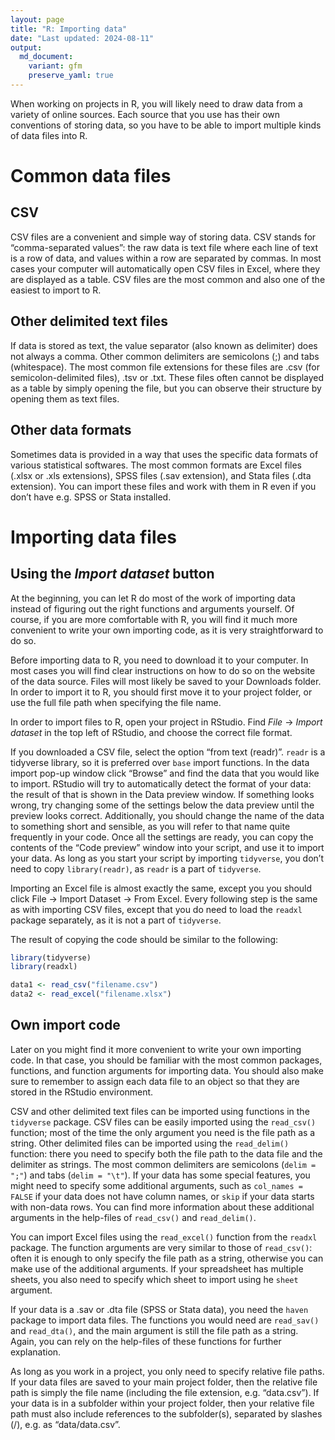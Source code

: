 ```yaml
---
layout: page
title: "R: Importing data"
date: "Last updated: 2024-08-11"
output:
  md_document:
    variant: gfm
    preserve_yaml: true
---
```


When working on projects in R, you will likely need to draw data from a
variety of online sources. Each source that you use has their own
conventions of storing data, so you have to be able to import multiple
kinds of data files into R.

# Common data files

## CSV

CSV files are a convenient and simple way of storing data. CSV stands
for “comma-separated values”: the raw data is text file where each line
of text is a row of data, and values within a row are separated by
commas. In most cases your computer will automatically open CSV files in
Excel, where they are displayed as a table. CSV files are the most
common and also one of the easiest to import to R.

## Other delimited text files

If data is stored as text, the value separator (also known as delimiter)
does not always a comma. Other common delimiters are semicolons (;) and
tabs (whitespace). The most common file extensions for these files are
.csv (for semicolon-delimited files), .tsv or .txt. These files often
cannot be displayed as a table by simply opening the file, but you can
observe their structure by opening them as text files.

## Other data formats

Sometimes data is provided in a way that uses the specific data formats
of various statistical softwares. The most common formats are Excel
files (.xlsx or .xls extensions), SPSS files (.sav extension), and Stata
files (.dta extension). You can import these files and work with them in
R even if you don’t have e.g. SPSS or Stata installed.

# Importing data files

## Using the *Import dataset* button

At the beginning, you can let R do most of the work of importing data
instead of figuring out the right functions and arguments yourself. Of
course, if you are more comfortable with R, you will find it much more
convenient to write your own importing code, as it is very
straightforward to do so.

Before importing data to R, you need to download it to your computer. In
most cases you will find clear instructions on how to do so on the
website of the data source. Files will most likely be saved to your
Downloads folder. In order to import it to R, you should first move it
to your project folder, or use the full file path when specifying the
file name.

In order to import files to R, open your project in RStudio. Find *File*
-\> *Import dataset* in the top left of RStudio, and choose the correct
file format.

If you downloaded a CSV file, select the option “from text (readr)”.
`readr` is a tidyverse library, so it is preferred over `base` import
functions. In the data import pop-up window click “Browse” and find the
data that you would like to import. RStudio will try to automatically
detect the format of your data: the result of that is shown in the Data
preview window. If something looks wrong, try changing some of the
settings below the data preview until the preview looks correct.
Additionally, you should change the name of the data to something short
and sensible, as you will refer to that name quite frequently in your
code. Once all the settings are ready, you can copy the contents of the
“Code preview” window into your script, and use it to import your data.
As long as you start your script by importing `tidyverse`, you don’t
need to copy `library(readr)`, as `readr` is a part of `tidyverse`.

Importing an Excel file is almost exactly the same, except you you
should click File -\> Import Dataset -\> From Excel. Every following
step is the same as with importing CSV files, except that you do need to
load the `readxl` package separately, as it is not a part of
`tidyverse`.

The result of copying the code should be similar to the following:

``` r
library(tidyverse)
library(readxl)

data1 <- read_csv("filename.csv")
data2 <- read_excel("filename.xlsx")
```

## Own import code

Later on you might find it more convenient to write your own importing
code. In that case, you should be familiar with the most common
packages, functions, and function arguments for importing data. You
should also make sure to remember to assign each data file to an object
so that they are stored in the RStudio environment.

CSV and other delimited text files can be imported using functions in
the `tidyverse` package. CSV files can be easily imported using the
`read_csv()` function; most of the time the only argument you need is
the file path as a string. Other delimited files can be imported using
the `read_delim()` function: there you need to specify both the file
path to the data file and the delimiter as strings. The most common
delimiters are semicolons (`delim = ";"`) and tabs (`delim = "\t"`). If
your data has some special features, you might need to specify some
additional arguments, such as `col_names = FALSE` if your data does not
have column names, or `skip` if your data starts with non-data rows. You
can find more information about these additional arguments in the
help-files of `read_csv()` and `read_delim()`.

You can import Excel files using the `read_excel()` function from the
`readxl` package. The function arguments are very similar to those of
`read_csv()`: often it is enough to only specify the file path as a
string, otherwise you can make use of the additional arguments. If your
spreadsheet has multiple sheets, you also need to specify which sheet to
import using he `sheet` argument.

If your data is a .sav or .dta file (SPSS or Stata data), you need the
`haven` package to import data files. The functions you would need are
`read_sav()` and `read_dta()`, and the main argument is still the file
path as a string. Again, you can rely on the help-files of these
functions for further explanation.

As long as you work in a project, you only need to specify relative file
paths. If your data files are saved to your main project folder, then
the relative file path is simply the file name (including the file
extension, e.g. “data.csv”). If your data is in a subfolder within your
project folder, then your relative file path must also include
references to the subfolder(s), separated by slashes (/), e.g. as
“data/data.csv”.
